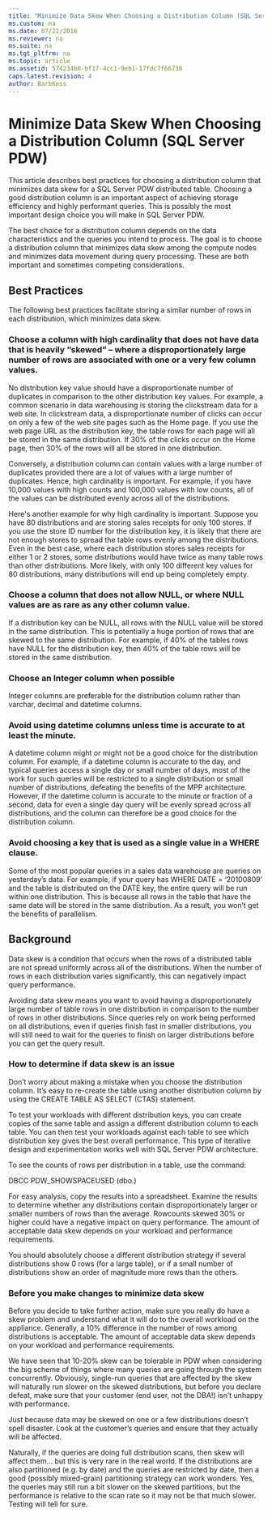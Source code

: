 ```yaml
---
title: "Minimize Data Skew When Choosing a Distribution Column (SQL Server PDW)"
ms.custom: na
ms.date: 07/21/2016
ms.reviewer: na
ms.suite: na
ms.tgt_pltfrm: na
ms.topic: article
ms.assetid: 574234b8-bf17-4cc1-9eb1-17fdc7f66736
caps.latest.revision: 4
author: BarbKess
---
```

# Minimize Data Skew When Choosing a Distribution Column (SQL Server PDW)
This article describes best practices for choosing a distribution column that minimizes data skew for a SQL Server PDW distributed table. Choosing a good distribution column is an important aspect of achieving storage efficiency and highly performant queries. This is possibly the most important design choice you will make in SQL Server PDW.  
  
The best choice for a distribution column depends on the data characteristics and the queries you intend to process. The goal is to choose a distribution column that minimizes data skew among the compute nodes and minimizes data movement during query processing. These are both important and sometimes competing considerations.  
  
## Best Practices  
The following best practices facilitate storing a similar number of rows in each distribution, which minimizes data skew.  
  
### Choose a column with high cardinality that does not have data that is heavily “skewed” – where a disproportionately large number of rows are associated with one or a very few column values.  
No distribution key value should have a disproportionate number of duplicates in comparison to the other distribution key values. For example, a common scenario in data warehousing is storing the clickstream data for a web site. In clickstream data, a disproportionate number of clicks can occur on only a few of the web site pages such as the Home page. If you use the web page URL as the distribution key, the table rows for each page will all be stored in the same distribution. If 30% of the clicks occur on the Home page, then 30% of the rows will all be stored in one distribution.  
  
Conversely, a distribution column can contain values with a large number of duplicates provided there are a lot of values with a large number of duplicates. Hence, high cardinality is important. For example, if you have 10,000 values with high counts and 100,000 values with low counts, all of the values can be distributed evenly across all of the distributions.  
  
Here's another example for why high cardinality is important. Suppose you have 80 distributions and are storing sales receipts for only 100 stores. If you use the store ID number for the distribution key, it is likely that there are not enough stores to spread the table rows evenly among the distributions. Even in the best case, where each distribution stores sales receipts for either  1 or  2 stores, some distributions would have twice as many table rows than other distributions. More likely, with only 100 different key values for 80 distributions, many distributions will end up being completely empty.  
  
### Choose a column that does not allow NULL, or where NULL values are as rare as any other column value.  
If a distribution key can be NULL, all rows with the NULL value will be stored in the same distribution. This is potentially a huge portion of rows that are skewed to the same distribution. For example, if 40% of the tables rows have NULL for the distribution key, then 40% of the table rows will be stored in the same distribution.  
  
### Choose an Integer column when possible  
Integer columns are preferable for the distribution column rather than varchar, decimal and datetime columns.  
  
### Avoid using datetime columns unless time is accurate to at least the minute.  
A datetime column might or might not be a good choice for the distribution column. For example, if a datetime column is accurate to the day, and typical queries access a single day or small number of days, most of the work for such queries will be restricted to a single distribution or small number of distributions, defeating the benefits of the MPP architecture.  However, if the datetime column is accurate to the minute or fraction of a second, data for even a single day query will be evenly spread across all distributions, and the column can therefore be a good choice for the distribution column.  
  
### Avoid choosing a key that is used as a single value in a WHERE clause.  
Some of the most popular queries in a sales data warehouse are queries on yesterday’s data. For example, if your query has WHERE DATE = ‘20100809’ and the table is distributed on the DATE key, the entire query will be run within one distribution. This is because all rows in the table that have the same date will be stored in the same distribution. As a result, you won’t get the benefits of parallelism.  
  
## Background  
Data skew is a condition that occurs when the rows of a distributed table are not spread uniformly across all of the distributions. When the number of rows in each distribution varies significantly, this can negatively impact query performance.  
  
Avoiding data skew means you want to avoid having a disproportionately large number of table rows in one distribution in comparison to the number of rows in other distributions. Since queries rely on work being performed on all distributions, even if queries finish fast in smaller distributions, you will still need to wait for the queries to finish on larger distributions before you can get the query result.  
  
### How to determine if data skew is an issue  
Don’t worry about making a mistake when you choose the distribution column. It’s easy to re-create the table using another distribution column by using the CREATE TABLE AS SELECT (CTAS) statement.  
  
To test your workloads with different distribution keys, you can create copies of the same table and assign a different distribution column to each table. You can then test your workloads against each table to see which distribution key gives the best overall performance. This type of iterative design and experimentation works well with SQL Server PDW architecture.  
  
To see the counts of rows per distribution in a table, use the command:  
  
DBCC PDW_SHOWSPACEUSED (dbo.<tablename>)  
  
For easy analysis, copy the results into a spreadsheet. Examine the results to determine whether any distributions contain disproportionately larger or smaller numbers of rows than the average. Rowcounts skewed 30% or higher could have a negative impact on query performance. The amount of acceptable data skew depends on your workload and performance requirements.  
  
You should absolutely choose a different distribution strategy if several distributions show 0 rows (for a large table), or if a small number of distributions show an order of magnitude more rows than the others.  
  
### Before you make changes to minimize data skew  
Before you decide to take further action, make sure you really do have a skew problem and understand what it will do to the overall workload on the appliance.  Generally, a 10% difference in the number of rows among distributions is acceptable. The amount of acceptable data skew depends on your workload and performance requirements.  
  
We have seen that 10-20% skew can be tolerable in PDW when considering the big scheme of things where many queries are going through the system concurrently.  Obviously, single-run queries that are affected by the skew will naturally run slower on the skewed distributions, but before you declare defeat, make sure that your customer (end user, not the DBA!) isn’t unhappy with performance.  
  
Just because data may be skewed on one or a few distributions doesn’t spell disaster.  Look at the customer’s queries and ensure that they actually will be affected.  
  
Naturally, if the queries are doing full distribution scans, then skew will affect them… but this is very rare in the real world.   If the distributions are also partitioned (e.g. by date) and the queries are restricted by date, then a good (possibly mixed-grain) partitioning strategy can work wonders.  Yes, the queries may still run a bit slower on the skewed partitions, but the performance is relative to the scan rate so it may not be that much slower.  Testing will tell for sure.  
  
